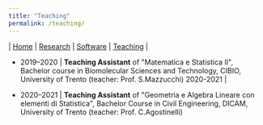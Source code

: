 ```yaml
---
title: "Teaching"
permalink: /teaching/
---
```

| [Home](index.md) | [Research](research.md) | [Software](software.md) | [Teaching](teaching.md) |


- 2019–2020 | **Teaching Assistant** of "Matematica e Statistica II", Bachelor course in Biomolecular Sciences and Technology, CIBIO, University of Trento (teacher: Prof. S.Mazzucchi)
  2020-2021 |

- 2020–2021 | **Teaching Assistant** of "Geometria e Algebra Lineare con elementi di Statistica", Bachelor Course in Civil Engineering, DICAM, University of Trento (teacher: Prof. C.Agostinelli)
